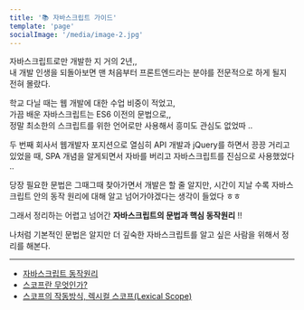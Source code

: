 ```yaml
---
title: '📚 자바스크립트 가이드'
template: 'page'
socialImage: '/media/image-2.jpg'
---
```


자바스크립트로만 개발한 지 거의 2년,,  
내 개발 인생을 되돌아보면 맨 처음부터 프론트엔드라는 분야를 전문적으로 하게 될지 전혀 몰랐다.

학교 다닐 때는 웹 개발에 대한 수업 비중이 적었고,  
가끔 배운 자바스크립트는 ES6 이전의 문법으로,,  
정말 최소한의 스크립트를 위한 언어로만 사용해서 흥미도 관심도 없었따 ..

두 번째 회사서 웹개발자 포지션으로 열심히 API 개발과 jQuery를 하면서 끙끙 거리고 있었을 때,
SPA 개념을 알게되면서 자바를 버리고 자바스크립트를 진심으로 사용했었다 ..

당장 필요한 문법은 그때그때 찾아가면서 개발은 할 줄 알지만,
시간이 지날 수록 자바스크립트 안의 동작 원리에 대해 알고 넘어가야겠다는 생각이 들었다 ㅎㅎ

그래서 정리하는 어렵고 넘어간 **자바스크립트의 문법과 핵심 동작원리** !!

나처럼 기본적인 문법은 알지만 더 깊숙한 자바스크립트를 알고 싶은 사람을 위해서 정리를 해본다.

---

- [자바스크립트 동작원리](https://www.kingeunji.dev/posts/javascript-engine)
- [스코프란 무엇인가?](https://www.kingeunji.dev/posts/javascript-scope)
- [스코프의 작동방식, 렉시컬 스코프(Lexical Scope)](https://www.kingeunji.dev/posts/javascript-lexical-scope)
